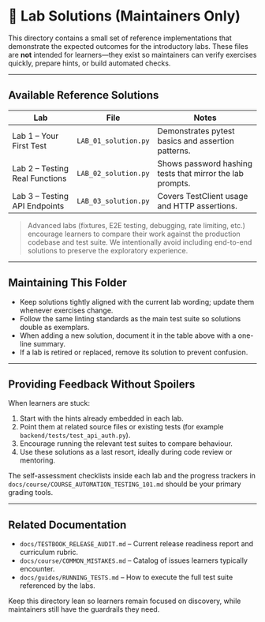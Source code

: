 # 📝 Lab Solutions (Maintainers Only)

This directory contains a small set of reference implementations that demonstrate the expected outcomes for the introductory labs. These files are **not** intended for learners—they exist so maintainers can verify exercises quickly, prepare hints, or build automated checks.

---

## Available Reference Solutions

| Lab | File | Notes |
|-----|------|-------|
| Lab 1 – Your First Test | `LAB_01_solution.py` | Demonstrates pytest basics and assertion patterns. |
| Lab 2 – Testing Real Functions | `LAB_02_solution.py` | Shows password hashing tests that mirror the lab prompts. |
| Lab 3 – Testing API Endpoints | `LAB_03_solution.py` | Covers TestClient usage and HTTP assertions. |

> Advanced labs (fixtures, E2E testing, debugging, rate limiting, etc.) encourage learners to compare their work against the production codebase and test suite. We intentionally avoid including end-to-end solutions to preserve the exploratory experience.

---

## Maintaining This Folder

- Keep solutions tightly aligned with the current lab wording; update them whenever exercises change.
- Follow the same linting standards as the main test suite so solutions double as exemplars.
- When adding a new solution, document it in the table above with a one-line summary.
- If a lab is retired or replaced, remove its solution to prevent confusion.

---

## Providing Feedback Without Spoilers

When learners are stuck:

1. Start with the hints already embedded in each lab.  
2. Point them at related source files or existing tests (for example `backend/tests/test_api_auth.py`).  
3. Encourage running the relevant test suites to compare behaviour.  
4. Use these solutions as a last resort, ideally during code review or mentoring.

The self-assessment checklists inside each lab and the progress trackers in `docs/course/COURSE_AUTOMATION_TESTING_101.md` should be your primary grading tools.

---

## Related Documentation

- `docs/TESTBOOK_RELEASE_AUDIT.md` – Current release readiness report and curriculum rubric.
- `docs/course/COMMON_MISTAKES.md` – Catalog of issues learners typically encounter.
- `docs/guides/RUNNING_TESTS.md` – How to execute the full test suite referenced by the labs.

Keep this directory lean so learners remain focused on discovery, while maintainers still have the guardrails they need.
